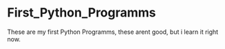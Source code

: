 # First_Python_Programms

These are my first Python Programms, these arent good, but i learn it right now.
